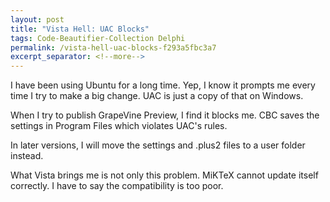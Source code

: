 ```yaml
---
layout: post
title: "Vista Hell: UAC Blocks"
tags: Code-Beautifier-Collection Delphi
permalink: /vista-hell-uac-blocks-f293a5fbc3a7
excerpt_separator: <!--more-->
---
```

I have been using Ubuntu for a long time. Yep, I know it prompts me every time I try to make a big change. UAC is just a copy of that on Windows.

When I try to publish GrapeVine Preview, I find it blocks me. CBC saves the settings in Program Files which violates UAC's rules.

In later versions, I will move the settings and .plus2 files to a user folder instead.

What Vista brings me is not only this problem. MiKTeX cannot update itself correctly. I have to say the compatibility is too poor.
<!--more-->
